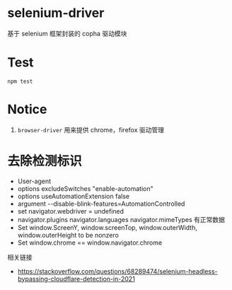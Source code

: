 # selenium-driver
基于 selenium 框架封装的 copha 驱动模块

# Test
```
npm test
```

# Notice
1. `browser-driver` 用来提供 chrome，firefox 驱动管理

# 去除检测标识
- User-agent
- options excludeSwitches "enable-automation"
- options useAutomationExtension false
- argument --disable-blink-features=AutomationControlled
- set navigator.webdriver = undefined
- navigator.plugins navigator.languages navigator.mimeTypes 有正常数据
- Set window.ScreenY, window.screenTop, window.outerWidth, window.outerHeight to be nonzero
- Set window.chrome == window.navigator.chrome



相关链接
- https://stackoverflow.com/questions/68289474/selenium-headless-bypassing-cloudflare-detection-in-2021
